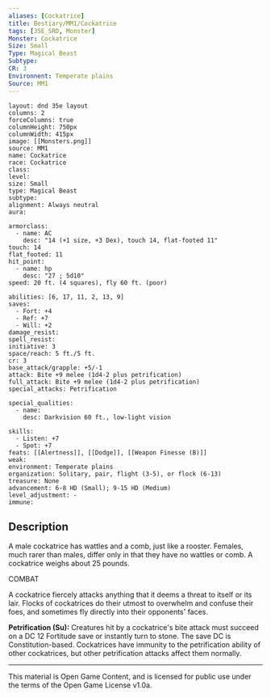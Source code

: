 ```yaml
---
aliases: [Cockatrice]
title: Bestiary/MM1/Cockatrice
tags: [35E_SRD, Monster]
Monster: Cockatrice
Size: Small
Type: Magical Beast
Subtype: 
CR: 3
Environnent: Temperate plains
Source: MM1
---
```


```statblock
layout: dnd 35e layout
columns: 2
forceColumns: true
columnHeight: 750px
columnWidth: 415px
image: [[Monsters.png]]
source: MM1
name: Cockatrice
race: Cockatrice
class: 
level: 
size: Small
type: Magical Beast
subtype: 
alignment: Always neutral
aura: 

armorclass:
  - name: AC
    desc: "14 (+1 size, +3 Dex), touch 14, flat-footed 11"
touch: 14
flat_footed: 11
hit_point:
  - name: hp
    desc: "27 ; 5d10"
speed: 20 ft. (4 squares), fly 60 ft. (poor)

abilities: [6, 17, 11, 2, 13, 9]
saves:
  - Fort: +4
  - Ref: +7
  - Will: +2
damage_resist: 
spell_resist: 
initiative: 3
space/reach: 5 ft./5 ft.
cr: 3
base_attack/grapple: +5/-1
attack: Bite +9 melee (1d4-2 plus petrification)
full_attack: Bite +9 melee (1d4-2 plus petrification)
special_attacks: Petrification

special_qualities:
  - name: 
    desc: Darkvision 60 ft., low-light vision

skills:
  - Listen: +7
  - Spot: +7
feats: [[Alertness]], [[Dodge]], [[Weapon Finesse (B)]]
weak: 
environment: Temperate plains
organization: Solitary, pair, flight (3-5), or flock (6-13)
treasure: None
advancement: 6-8 HD (Small); 9-15 HD (Medium)
level_adjustment: -
immune: 
```

## Description

<p>A male cockatrice has wattles and a comb, just like a rooster. Females, much rarer than males, differ only in that they have no wattles or comb. A cockatrice weighs about 25 pounds.</p>
<p>COMBAT</p>
<p>A cockatrice fiercely attacks anything that it deems a threat to itself or its lair. Flocks of cockatrices do their utmost to overwhelm and confuse their foes, and sometimes fly directly into their opponents' faces.</p>
<p>
            <b>Petrification (Su):</b> Creatures hit by a cockatrice's bite attack must succeed on a DC 12 Fortitude save or instantly turn to stone. The save DC is Constitution-based. Cockatrices have immunity to the petrification ability of other cockatrices, but other petrification attacks affect them normally.</p>

---

This material is Open Game Content, and is licensed for public use under
the terms of the Open Game License v1.0a.
